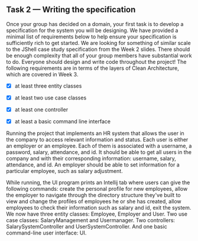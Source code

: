 ## Task 2 — Writing the specification

Once your group has decided on a domain, your first task is to develop a specification for the system you will be designing. We have provided a minimal list of requirements below to help ensure your specification is sufficiently rich to get started. We are looking for something of similar scale to the JShell case study specification from the Week 2 slides. There should be enough complexity that all of your group members have substantial work to do. Everyone should design and write code throughout the project! The following requirements are in terms of the layers of Clean Architecture, which are covered in Week 3.

- [x] at least three entity classes
- [x] at least two use case classes
- [x] at least one controller
- [x] at least a basic command line interface


Running the project that implements an HR system that allows the user in the company to access relevant information and status. Each user is either an employer or an employee. Each of them is associated with a username, a password, salary, attendance, and id. It should be able to get all users in the company and with their corresponding information: username, salary, attendance, and id. An employer should be able to set information for a particular employee, such as salary adjustment.

While running, the UI program prints an Intellij tab where users can give the following commands: create the personal profile for new employees, allow the employer to navigate through the directory structure they've built to view and change the profiles of employees he or she has created, allow employees to check their information such as salary and id, exit the system. We now have three entity classes: Employee, Employer and User. Two use case classes: SalaryManagement and Usermanager. Two controllers: SalarySystemController and UserSystemController. And one basic command-line user interface: UI.
